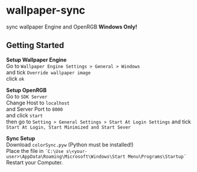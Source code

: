 # wallpaper-sync

sync wallpaper Engine and OpenRGB
**Windows Only!**

## Getting Started
**Setup Wallpaper Engine**   
Go to ```Wallpaper Engine Settings > General > Windows```   
and tick ```Override wallpaper image```   
click ```ok```   
   
**Setup OpenRGB**   
Go to ```SDK Server```   
Change Host to ```localhost```   
and Server Port to ```8000```   
and click ```start```   
then go to ```Setting > General Settings > Start At Login Settings```
and tick ```Start At Login, Start Minimized and Start Sever```

**Sync Setup**   
Download ```colorSync.pyw``` (Python must be installed!)   
Place the file in ```´C:\Use s\<your-user>\AppData\Roaming\Microsoft\Windows\Start Menu\Programs\Startup´```   
Restart your Computer.   
